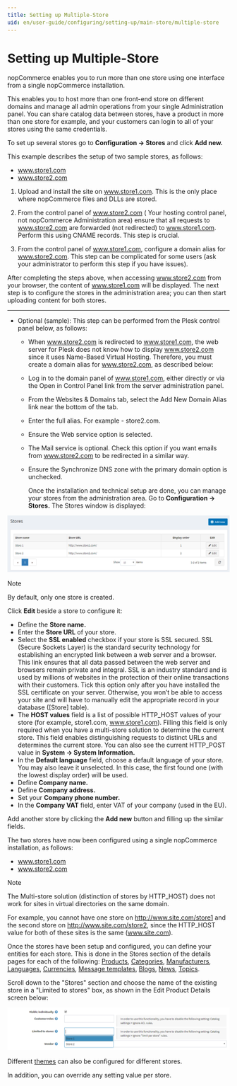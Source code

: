 ```yaml
---
title: Setting up Multiple-Store
uid: en/user-guide/configuring/setting-up/main-store/multiple-store
---
```


# Setting up Multiple-Store

nopCommerce enables you to run more than one store using one interface from a single nopCommerce installation.

This enables you to host more than one front-end store on different domains and manage all admin operations from your single Administration panel. You can share catalog data between stores, have a product in more than one store for example, and your customers can login to all of your stores using the same credentials.

To set up several stores go to **Configuration → Stores** and click **Add new.**

This example describes the setup of two sample stores, as follows:

* www.store1.com
* www.store2.com

1. Upload and install the site on www.store1.com. This is the only place where nopCommerce files and DLLs are stored.

1. From the control panel of www.store2.com ( Your hosting control panel, not nopCommerce Administration area) ensure that all requests to www.store2.com are forwarded (not redirected) to www.store1.com. Perform this using CNAME records. This step is crucial.

1. From the control panel of www.store1.com, configure a domain alias for www.store2.com. This step can be complicated for some users (ask your administrator to perform this step if you have issues).

After completing the steps above, when accessing www.store2.com from your browser, the content of www.store1.com will be displayed. The next step is to configure the stores in the administration area; you can then start uploading content for both stores.

_____________________________________

* Optional (sample): This step can be performed from the Plesk control panel below, as follows:

  * When www.store2.com is redirected to www.store1.com, the web server for Plesk does not know how to display www.store2.com since it uses Name-Based Virtual Hosting. Therefore, you must create a domain alias for www.store2.com, as described below:

  * Log in to the domain panel of www.store1.com, either directly or via the Open in Control Panel link from the server administration panel.

  * From the Websites & Domains tab, select the Add New Domain Alias link near the bottom of the tab.

  * Enter the full alias. For example - store2.com.

  * Ensure the Web service option is selected.

  * The Mail service is optional. Check this option if you want emails from www.store2.com to be redirected in a similar way.

  * Ensure the Synchronize DNS zone with the primary domain option is unchecked.

    Once the installation and technical setup are done, you can manage your stores from the administration area. Go to **Configuration → Stores.** The Stores window is displayed:

![store window](_static/multiple-store/mainstore.png)

> [!NOTE]
> 
> By default, only one store is created.

Click **Edit** beside a store to configure it:

* Define the **Store name.**
* Enter the **Store URL** of your store.
* Select the **SSL enabled** checkbox if your store is SSL secured. SSL (Secure Sockets Layer) is the standard security technology for establishing an encrypted link between a web server and a browser. This link ensures that all data passed between the web server and browsers remain private and integral. SSL is an industry standard and is used by millions of websites in the protection of their online transactions with their customers. Tick this option only after you have installed the SSL certificate on your server. Otherwise, you won’t be able to access your site and will have to manually edit the appropriate record in your database ([Store] table).
* The **HOST values** field is a list of possible HTTP_HOST values of your store (for example, store1.com, www.store1.com). Filling this field is only required when you have a multi-store solution to determine the current store. This field enables distinguishing requests to distinct URLs and determines the current store. You can also see the current HTTP_POST value in **System → System Information.**
* In the **Default language** field, choose a default language of your store. You may also leave it unselected. In this case, the first found one (with the lowest display order) will be used.
* Define **Company name.**
* Define **Company address.**
* Set your **Company phone number.**
* In the **Company VAT** field, enter VAT of your company (used in the EU).

Add another store by clicking the **Add new** button and filling up the similar fields.

The two stores have now been configured using a single nopCommerce installation, as follows:

* www.store1.com
* www.store2.com

> [!NOTE]
> 
> The Multi-store solution (distinction of stores by HTTP_HOST) does not work for sites in virtual directories on the same domain.

For example, you cannot have one store on <http://www.site.com/store1> and the second store on <http://www.site.com/store2>, since the HTTP_HOST value for both of these sites is the same (www.site.com).

Once the stores have been setup and configured, you can define your entities for each store. This is done in the Stores section of the details pages for each of the following: [Products](xref:en/user-guide/running/product-management/products/index), [Categories](xref:en/user-guide/running/product-management/categories), [Manufacturers](xref:en/user-guide/running/product-management/manufacturers), [Languages](xref:en/user-guide/configuring/setting-up/main-store/languages), [Currencies](xref:en/user-guide/configuring/setting-up/payments/currencies), [Message templates](xref:en/user-guide/marketing/content/message-templates), [Blogs](xref:en/user-guide/marketing/content/blog/index), [News](xref:en/user-guide/marketing/content/news/index), [Topics](xref:en/user-guide/marketing/content/topics).

Scroll down to the "Stores" section and choose the name of the existing store in a "Limited to stores" box, as shown in the Edit Product Details screen below:

![Mappings](_static/multiple-store/product-limited-to-store.png)

Different [themes](xref:en/user-guide/configuring/design/installing-theme) can also be configured for different stores.

In addition, you can override any setting value per store.
